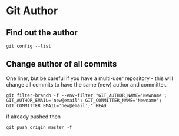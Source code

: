 # Git Author

## Find out the author
```
git config --list
```

## Change author of all commits

One liner, but be careful if you have a multi-user repository - this will change all commits to have the same (new) author and committer.

```
git filter-branch -f --env-filter "GIT_AUTHOR_NAME='Newname'; GIT_AUTHOR_EMAIL='new@email'; GIT_COMMITTER_NAME='Newname'; GIT_COMMITTER_EMAIL='new@email';" HEAD
```

if already pushed then
```
git push origin master -f
```
